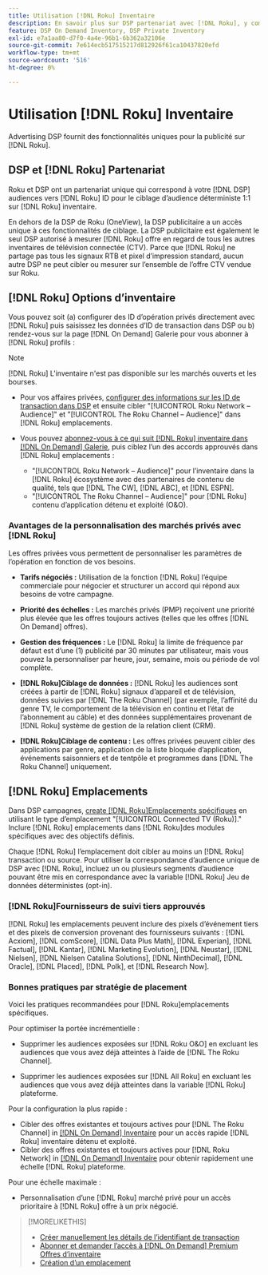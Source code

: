 ```yaml
---
title: Utilisation [!DNL Roku] Inventaire
description: En savoir plus sur DSP partenariat avec [!DNL Roku], y compris les options d’inventaire, les fournisseurs tiers approuvés de suivi et les bonnes pratiques pour [!DNL Roku]emplacements spécifiques.
feature: DSP On Demand Inventory, DSP Private Inventory
exl-id: e7a1aa80-d7f0-4a4e-96b1-6b362a32106e
source-git-commit: 7e614ecb517515217d812926f61ca10437820efd
workflow-type: tm+mt
source-wordcount: '516'
ht-degree: 0%

---
```


# Utilisation [!DNL Roku] Inventaire

Advertising DSP fournit des fonctionnalités uniques pour la publicité sur [!DNL Roku].

## DSP et [!DNL Roku] Partenariat

Roku et DSP ont un partenariat unique qui correspond à votre [!DNL DSP] audiences vers [!DNL Roku] ID pour le ciblage d’audience déterministe 1:1 sur [!DNL Roku] inventaire.

En dehors de la DSP de Roku (OneView), la DSP publicitaire a un accès unique à ces fonctionnalités de ciblage. La DSP publicitaire est également le seul DSP autorisé à mesurer [!DNL Roku] offre en regard de tous les autres inventaires de télévision connectée (CTV). Parce que [!DNL Roku] ne partage pas tous les signaux RTB et pixel d’impression standard, aucun autre DSP ne peut cibler ou mesurer sur l’ensemble de l’offre CTV vendue sur Roku.

## [!DNL Roku] Options d’inventaire

Vous pouvez soit (a) configurer des ID d’opération privés directement avec [!DNL Roku] puis saisissez les données d’ID de transaction dans DSP ou b) rendez-vous sur la page [!DNL On Demand] Galerie pour vous abonner à [!DNL Roku] profils :

>[!NOTE]
>
>[!DNL Roku] L&#39;inventaire n&#39;est pas disponible sur les marchés ouverts et les bourses.

* Pour vos affaires privées, [configurer des informations sur les ID de transaction dans DSP](/help/dsp/inventory/deal-id-create.md) et ensuite cibler &quot;[!UICONTROL Roku Network – Audience]&quot; et &quot;[!UICONTROL The Roku Channel – Audience]&quot; dans [!DNL Roku] emplacements.<!-- Or do you target the deal ID?? I see those strings for Roku On Demand inventory. Clarify if all Roku private deals will show up as one or the other of these in Roku Private inventory in Roku placement settings. -->

* Vous pouvez [abonnez-vous à ce qui suit [!DNL Roku] inventaire dans [!DNL On Demand] Galerie](/help/dsp/inventory/on-demand-inventory-subscribe.md), puis ciblez l’un des accords approuvés dans [!DNL Roku] emplacements :

   * &quot;[!UICONTROL Roku Network – Audience]&quot; pour l’inventaire dans la [!DNL Roku] écosystème avec des partenaires de contenu de qualité, tels que [!DNL The CW], [!DNL ABC], et [!DNL ESPN].
   * &quot;[!UICONTROL The Roku Channel – Audience]&quot; pour [!DNL Roku] contenu d’application détenu et exploité (O&amp;O).

### Avantages de la personnalisation des marchés privés avec [!DNL Roku]

Les offres privées vous permettent de personnaliser les paramètres de l’opération en fonction de vos besoins.

* **Tarifs négociés :** Utilisation de la fonction [!DNL Roku] l’équipe commerciale pour négocier et structurer un accord qui répond aux besoins de votre campagne.

* **Priorité des échelles :** Les marchés privés (PMP) reçoivent une priorité plus élevée que les offres toujours actives (telles que les offres [!DNL On Demand] offres).

* **Gestion des fréquences :** Le [!DNL Roku] la limite de fréquence par défaut est d’une (1) publicité par 30 minutes par utilisateur, mais vous pouvez la personnaliser par heure, jour, semaine, mois ou période de vol complète.<!-- Within the DSP placement settings? NO - you negotiate this with Roku, but Christine to confirm with Amanda whether you should be able to edit this in placement. -->

* **[!DNL Roku]Ciblage de données :** [!DNL Roku] les audiences sont créées à partir de [!DNL Roku] signaux d’appareil et de télévision, données suivies par [!DNL The Roku Channel] (par exemple, l’affinité du genre TV, le comportement de la télévision en continu et l’état de l’abonnement au câble) et des données supplémentaires provenant de [!DNL Roku] système de gestion de la relation client (CRM).

* **[!DNL Roku]Ciblage de contenu :** Les offres privées peuvent cibler des applications par genre, application de la liste bloquée d’application, événements saisonniers et de tentpôle et programmes dans [!DNL The Roku Channel] uniquement.

## [!DNL Roku] Emplacements

Dans DSP campagnes, [create [!DNL Roku]Emplacements spécifiques](/help/dsp/campaign-management/placements/placement-create.md) en utilisant le type d’emplacement &quot;[!UICONTROL Connected TV (Roku)].&quot; Inclure [!DNL Roku] emplacements dans [!DNL Roku]des modules spécifiques avec des objectifs définis.

Chaque [!DNL Roku] l’emplacement doit cibler au moins un [!DNL Roku] transaction ou source. Pour utiliser la correspondance d’audience unique de DSP avec [!DNL Roku], incluez un ou plusieurs segments d’audience pouvant être mis en correspondance avec la variable [!DNL Roku] Jeu de données déterministes (opt-in).

### [!DNL Roku]Fournisseurs de suivi tiers approuvés

[!DNL Roku] les emplacements peuvent inclure des pixels d’événement tiers et des pixels de conversion provenant des fournisseurs suivants :  [!DNL Acxiom], [!DNL comScore], [!DNL Data Plus Math], [!DNL Experian], [!DNL Factual], [!DNL Kantar], [!DNL Marketing Evolution], [!DNL Neustar], [!DNL Nielsen], [!DNL Nielsen Catalina Solutions], [!DNL NinthDecimal], [!DNL Oracle], [!DNL Placed], [!DNL Polk], et [!DNL Research Now].

### Bonnes pratiques par stratégie de placement

Voici les pratiques recommandées pour [!DNL Roku]emplacements spécifiques.

Pour optimiser la portée incrémentielle :

* Supprimer les audiences exposées sur [!DNL Roku O&O] en excluant les audiences que vous avez déjà atteintes à l’aide de [!DNL The Roku Channel].

* Supprimer les audiences exposées sur [!DNL All Roku] en excluant les audiences que vous avez déjà atteintes dans la variable [!DNL Roku] plateforme.

Pour la configuration la plus rapide :

* Cibler des offres existantes et toujours actives pour [!DNL The Roku Channel] in [[!DNL On Demand] Inventaire](/help/dsp/inventory/on-demand-inventory-subscribe.md) pour un accès rapide [!DNL Roku] inventaire détenu et exploité.
* Cibler des offres existantes et toujours actives pour [!DNL Roku Network] in [[!DNL On Demand] Inventaire](/help/dsp/inventory/on-demand-inventory-subscribe.md) pour obtenir rapidement une échelle [!DNL Roku] plateforme.

Pour une échelle maximale :

* Personnalisation d’une [!DNL Roku] marché privé pour un accès prioritaire à [!DNL Roku] offre à un prix négocié.

>[!MORELIKETHIS]
>
>* [Créer manuellement les détails de l’identifiant de transaction](/help/dsp/inventory/deal-id-create.md)
> * [Abonner et demander l’accès à [!DNL On Demand] Premium Offres d’inventaire](/help/dsp/inventory/on-demand-inventory-subscribe.md)
>* [Création d’un emplacement](/help/dsp/campaign-management/placements/placement-create.md)

